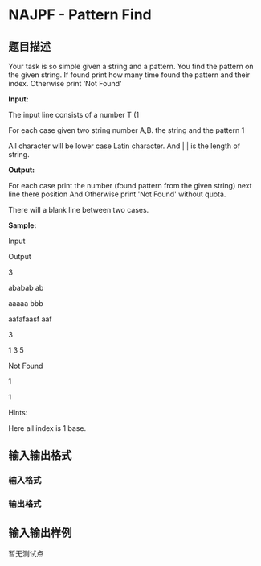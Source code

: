 # NAJPF - Pattern Find

## 题目描述

Your task is so simple given a string and a pattern. You find the pattern on the given string. If found print how many time found the pattern and their index. Otherwise print ‘Not Found’

**Input:**

The input line consists of a number T (1

For each case given two string number A,B. the string and the pattern 1

All character will be lower case Latin character. And | | is the length of string.

**Output:**

For each case print the number (found pattern from the given string) next line there position And Otherwise print 'Not Found' without quota.

There will a blank line between two cases.

**Sample:**

Input

Output

3

ababab ab

aaaaa bbb

aafafaasf aaf

3

1 3 5

Not Found

1

1

Hints:

Here all index is 1 base.[](https://www.facebook.com/groups/bengaliprogramming/)

## 输入输出格式

### 输入格式

### 输出格式

## 输入输出样例

暂无测试点

